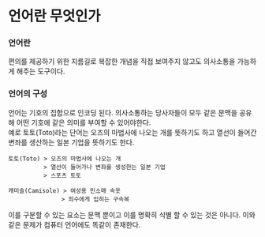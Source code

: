 # 언어란 무엇인가

### 언어란
편의를 제공하기 위한 지름길로 복잡한 개념을 직접 보여주지 않고도 의사소통을 가능하게 해주는 도구이다.

### 언어의 구성
언어는 기호의 집합으로 인코딩 된다. 의사소통하는 당사자들이 모두 같은 문맥을 공유해 어떤 기호에 같은 의미를 부여할 수 있어야한다.  
예로 토토(Toto)라는 단어는 오즈의 마법사에 나오는 개를 뜻하기도 하고 열선이 들어간 변좌를 생산하는 일본 기업을 뜻하기도 한다.  

    토토(Toto) > 오즈의 마법사에 나오는 개
              > 열선이 들어가나 변좌를 생성한는 일본 기업
              > 스포츠 토토
              
    캐미솔(Camisole) > 여성용 민소매 속옷
                   > 죄수에게 입히는 구속복
              
이를 구분할 수 있는 요소는 문맥 뿐이고 이를 명확히 식별 할 수 있는 것은 아니다. 이와 같은 문제가 컴퓨터 언어에도 똑같이 존재한다. 

